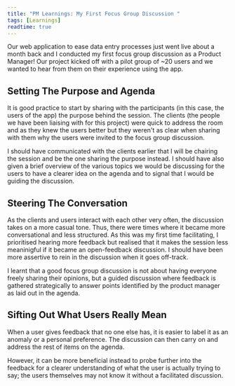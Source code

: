 ```yaml
---
title: "PM Learnings: My First Focus Group Discussion "
tags: [Learnings]
readtime: true
---
```

Our web application to ease data entry processes just went live about a month back and I conducted my first focus group discussion as a Product Manager! Our project kicked off with a pilot group of ~20 users and we wanted to hear from them on their experience using the app. 

## Setting The Purpose and Agenda

It is good practice to start by sharing with the participants (in this case, the users of the app) the purpose behind the session. The clients (the people we have been liaising with for this project) were quick to address the room and as they knew the users better but they weren't as clear when sharing with them why the users were invited to the focus group discussion. 

I should have communicated with the clients earlier that I will be chairing the session and be the one sharing the purpose instead. I should have also given a brief overview of the various topics we would be discussing for the users to have a clearer idea on the agenda and to signal that I would be guiding the discussion.

## Steering The Conversation

As the clients and users interact with each other very often, the discussion takes on a more casual tone. Thus, there were times where it became more conversational and less structured. As this was my first time facilitating, I prioritised hearing more feedback but realised that it makes the session less meaninigful if it became an open-feedback discussion. I should have been more assertive to rein in the discussion when it goes off-track. 

I learnt that a good focus group discussion is not about having everyone freely sharing their opinions, but a guided discussion where feedback is gathered strategically to answer points identified by the product manager as laid out in the agenda. 

## Sifting Out What Users Really Mean
When a user gives feedback that no one else has, it is easier to label it as an anomaly or a personal preference. The discussion can then carry on and address the rest of items on the agenda.

However, it can be more beneficial instead to probe further into the feedback for a clearer understanding of what the user is actually trying to say; the users themselves may not know it without a facilitated discussion. 